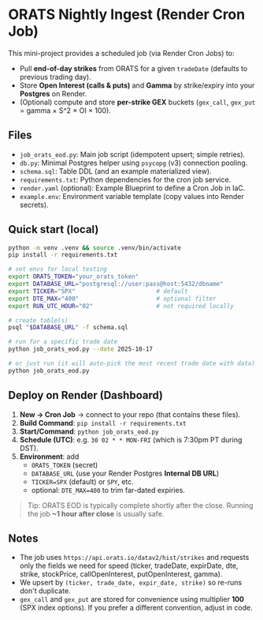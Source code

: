 # ORATS Nightly Ingest (Render Cron Job)

This mini-project provides a scheduled job (via Render Cron Jobs) to:
- Pull **end-of-day strikes** from ORATS for a given `tradeDate` (defaults to previous trading day).
- Store **Open Interest (calls & puts)** and **Gamma** by strike/expiry into your **Postgres** on Render.
- (Optional) compute and store **per-strike GEX** buckets (`gex_call`, `gex_put` = gamma × S^2 × OI × 100).

## Files
- `job_orats_eod.py`: Main job script (idempotent upsert; simple retries).
- `db.py`: Minimal Postgres helper using `psycopg` (v3) connection pooling.
- `schema.sql`: Table DDL (and an example materialized view).
- `requirements.txt`: Python dependencies for the cron job service.
- `render.yaml` (optional): Example Blueprint to define a Cron Job in IaC.
- `example.env`: Environment variable template (copy values into Render secrets).

## Quick start (local)
```bash
python -m venv .venv && source .venv/bin/activate
pip install -r requirements.txt

# set envs for local testing
export ORATS_TOKEN="your_orats_token"
export DATABASE_URL="postgresql://user:pass@host:5432/dbname"
export TICKER="SPX"                       # default
export DTE_MAX="400"                      # optional filter
export RUN_UTC_HOUR="02"                  # not required locally

# create table(s)
psql "$DATABASE_URL" -f schema.sql

# run for a specific trade date
python job_orats_eod.py --date 2025-10-17

# or just run (it will auto-pick the most recent trade date with data)
python job_orats_eod.py
```

## Deploy on Render (Dashboard)
1. **New → Cron Job** → connect to your repo (that contains these files).
2. **Build Command**: `pip install -r requirements.txt`
3. **Start/Command**: `python job_orats_eod.py`
4. **Schedule (UTC)**: e.g. `30 02 * * MON-FRI` (which is 7:30pm PT during DST).
5. **Environment**: add
   - `ORATS_TOKEN` (secret)
   - `DATABASE_URL` (use your Render Postgres **Internal DB URL**)
   - `TICKER=SPX` (default) or `SPY`, etc.
   - optional: `DTE_MAX=400` to trim far-dated expiries.

> Tip: ORATS EOD is typically complete shortly after the close. Running the job **~1 hour after close** is usually safe.

## Notes
- The job uses `https://api.orats.io/datav2/hist/strikes` and requests only the fields we need for speed (ticker, tradeDate, expirDate, dte, strike, stockPrice, callOpenInterest, putOpenInterest, gamma).
- We upsert by `(ticker, trade_date, expir_date, strike)` so re-runs don't duplicate.
- `gex_call` and `gex_put` are stored for convenience using multiplier **100** (SPX index options). If you prefer a different convention, adjust in code.

